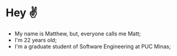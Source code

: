 # Hey ✌

* My name is Matthew, but, everyone calls me Matt;
* I'm 22 years old;
* I'm a graduate student of Software Engineering at PUC Minas;
